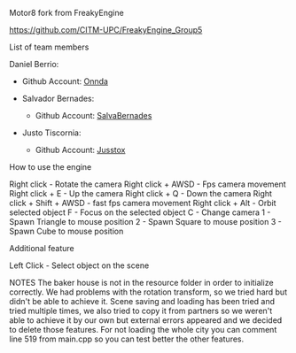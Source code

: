 
Motor8 fork from FreakyEngine

https://github.com/CITM-UPC/FreakyEngine_Group5


List of team members

 Daniel Berrio:
  - Github Account: [Onnda](https://github.com/Onnda)

- Salvador Bernades:
  - Github Account: [SalvaBernades](https://github.com/SalvaBernades)

- Justo Tiscornia:
  - Github Account: [Jusstox](https://github.com/Jusstox)

How to use the engine

Right click - Rotate the camera 
Right click + AWSD - Fps camera movement
Right click + E - Up the camera
Right click + Q - Down the camera
Right click + Shift + AWSD - fast fps camera movement
Right click + Alt - Orbit selected object
F - Focus on the selected object
C - Change camera
1 - Spawn Triangle to mouse position
2 - Spawn Square to mouse position
3 - Spawn Cube to mouse position


Additional feature

Left Click - Select object on the scene

NOTES
The baker house is not in the resource folder in order to initialize correctly.
We had problems with the rotation transform, so we tried hard but didn't be able to achieve it.
Scene saving and loading has been tried and tried multiple times, we also tried to copy it from partners so we weren't able to achieve it by our own but external errors appeared and we decided to delete those features.
For not loading the whole city you can comment line 519 from main.cpp so you can test better the other features.
